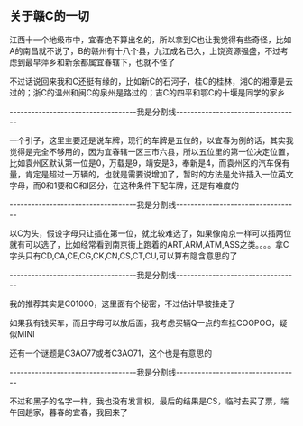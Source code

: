 ## 关于赣C的一切 ##

江西十一个地级市中，宜春绝不算出名的，所以拿到C也让我觉得有些奇怪，比如A的南昌就不说了，B的赣州有十八个县，九江成名已久，上饶资源强盛，不过考虑到最早萍乡和新余都属宜春辖下，也就不怪了

 

不过话说回来我和C还挺有缘的，比如新C的石河子，桂C的桂林，湘C的湘潭是去过的；浙C的温州和闽C的泉州是路过的；吉C的四平和鄂C的十堰是同学的家乡

 

-----------------------------------我是分割线----------------------------------

 

一个引子，这里主要还是说车牌，现行的车牌是五位的，以宜春为例的话，其实我觉得是完全不够用的，因为宜春辖一区三市六县，所以五位里的第一位决定位置，比如袁州区默认第一位是0，万载是9，靖安是3，奉新是4，而袁州区的汽车保有量，肯定是超过一万辆的，也就是需要说增加了，暂时的方法是允许插入一位英文字母，而0和1要和O和I区分，在这种条件下配车牌，还是有难度的

 

-----------------------------------我是分割线----------------------------------

 

以C为头，假设字母只让插在第一位，就比较难选了，如果像南京一样可以插两位就有可以选了，比如经常看到南京街上跑着的ART,ARM,ATM,ASS之类。。。。拿C字头只有CD,CA,CE,CG,CK,CN,CS,CT,CU,可以算有隐含意思的了

 

-----------------------------------我是分割线----------------------------------

 

我的推荐其实是C01000，这里面有个秘密，不过估计早被挂走了

如果我有钱买车，而且字母可以放后面，我考虑买辆Q一点的车挂COOPOO，疑似MINI

还有一个谜题是C3AO77或者C3AO71，这个也是有意思的

 

-----------------------------------我是分割线----------------------------------

 

不过和黑子的名字一样，我也没有发言权，最后的结果是CS，临时去买了票，端午回趟家，暮春的宜春，我回来了